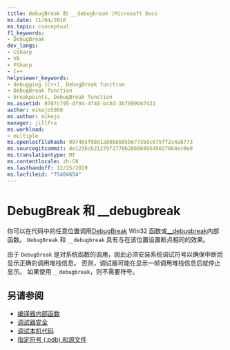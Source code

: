 ```yaml
---
title: DebugBreak 和 __debugbreak |Microsoft Docs
ms.date: 11/04/2016
ms.topic: conceptual
f1_keywords:
- DebugBreak
dev_langs:
- CSharp
- VB
- FSharp
- C++
helpviewer_keywords:
- debugging [C++], DebugBreak function
- DebugBreak function
- breakpoints, DebugBreak function
ms.assetid: 9787c795-df94-4f48-bc8d-3bf899b67421
author: mikejo5000
ms.author: mikejo
manager: jillfra
ms.workload:
- multiple
ms.openlocfilehash: 097405f98d1a80b8605b6773bdc675ff2c4ab773
ms.sourcegitcommit: 8e123bcb21279f2770b28696995450270b4ec0e9
ms.translationtype: MT
ms.contentlocale: zh-CN
ms.lasthandoff: 12/25/2019
ms.locfileid: "75404654"
---
```

# <a name="debugbreak-and-__debugbreak"></a>DebugBreak 和 __debugbreak
你可以在代码中的任意位置调用[DebugBreak](/windows/win32/api/debugapi/nf-debugapi-debugbreak) Win32 函数或[__debugbreak](/cpp/intrinsics/debugbreak)内部函数。 `DebugBreak` 和 `__debugbreak` 具有与在该位置设置断点相同的效果。

 由于 `DebugBreak` 是对系统函数的调用，因此必须安装系统调试符号以确保中断后显示正确的调用堆栈信息。 否则，调试器可能在显示一帧调用堆栈信息后就停止显示。 如果使用 `__debugbreak`，则不需要符号。

## <a name="see-also"></a>另请参阅
- [编译器内部函数](/cpp/intrinsics/compiler-intrinsics)
- [调试器安全](../debugger/debugger-security.md)
- [调试本机代码](../debugger/debugging-native-code.md)
- [指定符号 (.pdb) 和源文件](../debugger/specify-symbol-dot-pdb-and-source-files-in-the-visual-studio-debugger.md)

